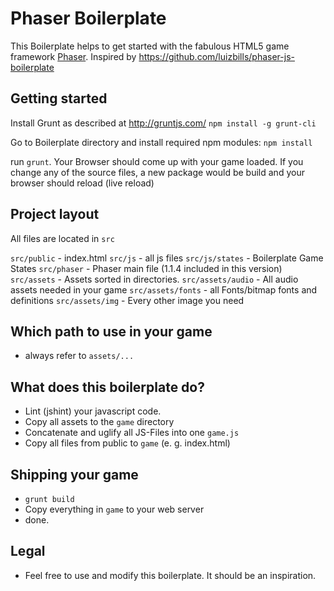 # Phaser Boilerplate

This Boilerplate helps to get started with the fabulous HTML5 game framework [Phaser](http://www.phaser.io).
Inspired by https://github.com/luizbills/phaser-js-boilerplate

## Getting started

Install Grunt as described at http://gruntjs.com/
`npm install -g grunt-cli`

Go to Boilerplate directory and install required npm modules: `npm install`

run `grunt`. Your Browser should come up with your game loaded.
If you change any of the source files, a new package would be build and your browser should reload (live reload)

## Project layout

All files are located in `src`

`src/public` - index.html
`src/js` - all js files
`src/js/states` - Boilerplate Game States
`src/phaser` - Phaser main file (1.1.4 included in this version)
`src/assets` - Assets sorted in directories.
`src/assets/audio` - All audio assets needed in your game
`src/assets/fonts` - all Fonts/bitmap fonts and definitions
`src/assets/img` - Every other image you need

## Which path to use in your game
- always refer to `assets/...`

## What does this boilerplate do?

- Lint (jshint) your javascript code.
- Copy all assets to the `game` directory
- Concatenate and uglify all JS-Files into one `game.js`
- Copy all files from public to `game` (e. g. index.html)

## Shipping your game
- `grunt build`
- Copy everything in `game` to your web server
- done.

## Legal
- Feel free to use and modify this boilerplate. It should be an inspiration.
